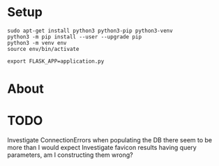 # Setup
    sudo apt-get install python3 python3-pip python3-venv
    python3 -m pip install --user --upgrade pip
    python3 -m venv env
    source env/bin/activate

    export FLASK_APP=application.py
# About

# TODO
Investigate ConnectionErrors when populating the DB there seem to be more than I would expect
Investigate favicon results having query parameters, am I constructing them wrong?
